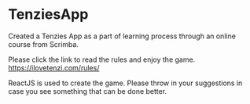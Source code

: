 # TenziesApp
Created a Tenzies App as a part of learning process through an online course from Scrimba.

Please click the link to read the rules and enjoy the game.
https://ilovetenzi.com/rules/

ReactJS is used to create the game. Please throw in your suggestions in case you see something that can be done better.
